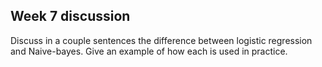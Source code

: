 ## Week 7 discussion

Discuss in a couple sentences the difference between logistic regression and Naive-bayes.  Give an example of how each is used in practice.
